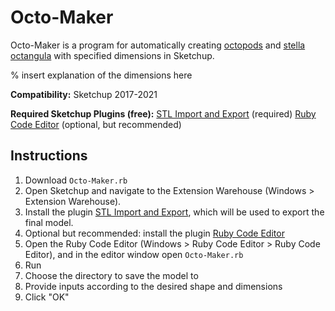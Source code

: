 # Octo-Maker
Octo-Maker is a program for automatically creating [octopods](https://doi.org/10.1021/nl200824p) and [stella octangula](https://mathworld.wolfram.com/StellaOctangula.html) with specified dimensions in Sketchup.

% insert explanation of the dimensions here

**Compatibility:**
Sketchup 2017-2021

**Required Sketchup Plugins (free):**
[STL Import and Export](https://github.com/SketchUp/sketchup-stl) (required)
[Ruby Code Editor](https://alexschreyer.net/projects/sketchup-ruby-code-editor/) (optional, but recommended)

## Instructions
1. Download `Octo-Maker.rb`
2. Open Sketchup and navigate to the Extension Warehouse (Windows > Extension Warehouse). 
3. Install the plugin [STL Import and Export](https://github.com/SketchUp/sketchup-stl), which will be used to export the final model.
4. Optional but recommended: install the plugin [Ruby Code Editor](https://alexschreyer.net/projects/sketchup-ruby-code-editor/)
5. Open the Ruby Code Editor (Windows > Ruby Code Editor > Ruby Code Editor), and in the editor window open `Octo-Maker.rb`
6. Run
7. Choose the directory to save the model to
8. Provide inputs according to the desired shape and dimensions
9. Click "OK"
